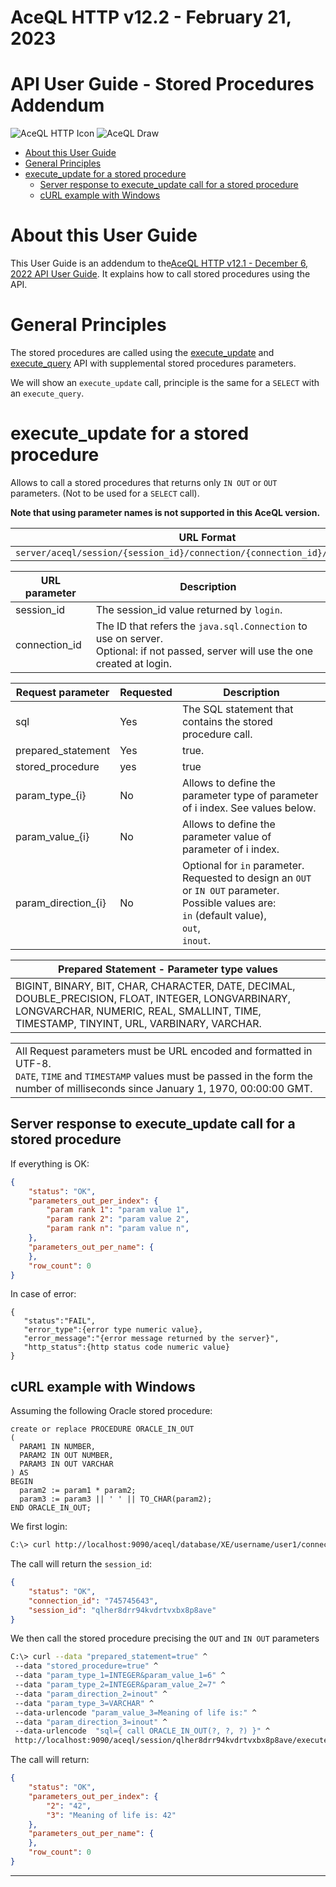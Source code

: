# AceQL HTTP v12.2 - February 21, 2023

# API User Guide - Stored Procedures Addendum

<img src="https://docs.aceql.com/favicon.png" alt="AceQL HTTP Icon"/> 

<img src="https://docs.aceql.com/img/AceQL-Schema-min.jpg" alt="AceQL Draw"/>

* [About this User Guide](#about-this-user-guide)
* [General Principles](#general-principles)
* [execute_update for a stored procedure](#execute_update-for-a-stored-procedure)
   * [Server response to execute_update call for a stored procedure](#server-response-to-execute_update-call-for-a-stored-procedure)
   * [cURL example with Windows](#curl-example-with-windows)

# About this User Guide

This User Guide is an addendum to the[AceQL HTTP v12.1 - December 6, 2022
API User Guide](https://github.com/kawansoft/aceql-http/blob/master/aceql-http-user-guide-api.md). It explains how to call stored procedures using the API.

# General Principles

The stored procedures are called using the [execute_update](https://github.com/kawansoft/aceql-http/blob/master/aceql-http-user-guide-api.md#execute_update) and [execute_query](https://github.com/kawansoft/aceql-http/blob/master/aceql-http-user-guide-api.md#execute_query) API with supplemental stored procedures parameters.

We will show an `execute_update` call, principle is the same for a `SELECT` with an `execute_query`.

# execute_update for a stored procedure

Allows to call a stored procedures that returns only `IN OUT` or `OUT` parameters. (Not to be used for a `SELECT` call).

**Note that using parameter names is not supported in this AceQL version.**

| URL  Format                                                  |
| ------------------------------------------------------------ |
| `server/aceql/session/{session_id}/connection/{connection_id}/execute_update` |

| URL  parameter | Description                                                  |
| -------------- | ------------------------------------------------------------ |
| session_id     | The session_id  value returned by `login`.                   |
| connection_id  | The ID that refers the `java.sql.Connection` to use on server.<br>Optional: if not passed, server will use the one created at login. |

| Request  parameter  | Requested | Description                                                  |
| ------------------- | --------- | ------------------------------------------------------------ |
| sql                 | Yes       | The SQL  statement that contains the stored procedure call.  |
| prepared_statement  | Yes       | true.                                                        |
| stored_procedure    | yes       | true                                                         |
| param_type_{i}      | No        | Allows to  define the parameter type of parameter of i index. See values below. |
| param_value_{i}     | No        | Allows to  define the parameter value of parameter of i index. |
| param_direction_{i} | No        | Optional for `in` parameter.<br>Requested to design an `OUT` or `IN OUT` parameter.<br>Possible values are:<br>`in`  (default value),<br>`out`,<br>`inout`. |

| Prepared  Statement - Parameter type values                  |
| ------------------------------------------------------------ |
| BIGINT, BINARY, BIT, CHAR, CHARACTER, DATE, DECIMAL, DOUBLE_PRECISION, FLOAT, INTEGER, LONGVARBINARY, LONGVARCHAR, NUMERIC, REAL, SMALLINT, TIME, TIMESTAMP, TINYINT, URL, VARBINARY, VARCHAR. |

|                                                              |
| ------------------------------------------------------------ |
| All Request parameters must be URL encoded and formatted in UTF-8.<br />`DATE`, `TIME` and `TIMESTAMP`  values must be passed  in the form the number of milliseconds since January 1, 1970, 00:00:00 GMT. |

## Server response to execute_update call for a stored procedure

If everything is OK:

```json
{
    "status": "OK",
    "parameters_out_per_index": {
        "param rank 1": "param value 1",
        "param rank 2": "param value 2",
        "param rank n": "param value n",
    },
    "parameters_out_per_name": {
    },
    "row_count": 0
}                                             
```

In case of error: 

```
{  
   "status":"FAIL",
   "error_type":{error type numeric value},
   "error_message":"{error message returned by the server}",
   "http_status":{http status code numeric value}
}
```

## cURL example with Windows

Assuming the following Oracle stored procedure:

```plsql
create or replace PROCEDURE ORACLE_IN_OUT
(
  PARAM1 IN NUMBER,
  PARAM2 IN OUT NUMBER,
  PARAM3 IN OUT VARCHAR 
) AS 
BEGIN
  param2 := param1 * param2;
  param3 := param3 || ' ' || TO_CHAR(param2);
END ORACLE_IN_OUT;
```

We first login:

```bash
C:\> curl http://localhost:9090/aceql/database/XE/username/user1/connect?password=MySecret
```

The call will return the `session_id`:

```json
{
    "status": "OK",
    "connection_id": "745745643",
    "session_id": "qlher8drr94kvdrtvxbx8p8ave"
}
```

We then call the stored procedure precising the `OUT` and `IN OUT` parameters 

```bash
C:\> curl --data "prepared_statement=true" ^
 --data "stored_procedure=true" ^
 --data "param_type_1=INTEGER&param_value_1=6" ^
 --data "param_type_2=INTEGER&param_value_2=7" ^
 --data "param_direction_2=inout" ^
 --data "param_type_3=VARCHAR" ^
 --data-urlencode "param_value_3=Meaning of life is:" ^
 --data "param_direction_3=inout" ^
 --data-urlencode  "sql={ call ORACLE_IN_OUT(?, ?, ?) }" ^
 http://localhost:9090/aceql/session/qlher8drr94kvdrtvxbx8p8ave/execute_update
```

The call will return:

```json
{
    "status": "OK",
    "parameters_out_per_index": {
        "2": "42",
        "3": "Meaning of life is: 42"
    },
    "parameters_out_per_name": {
    },
    "row_count": 0
} 
```

________________

